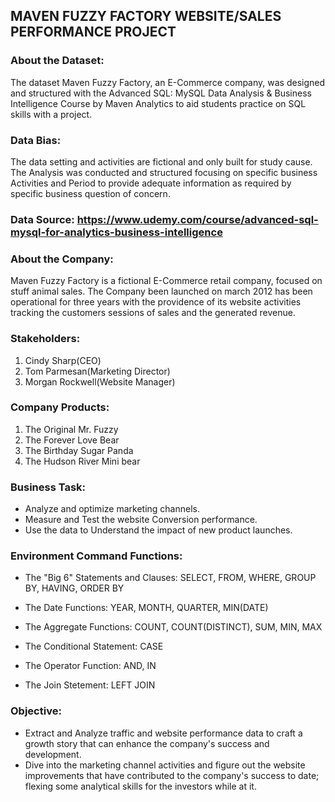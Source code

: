 ## MAVEN FUZZY FACTORY WEBSITE/SALES PERFORMANCE PROJECT
### About the Dataset:
The dataset Maven Fuzzy Factory, an E-Commerce company, was designed and structured with the Advanced SQL: MySQL Data Analysis & Business Intelligence Course by Maven Analytics to aid students practice on SQL skills with a project.
### Data Bias: 
The data setting and activities are fictional and only built for study cause. 
The Analysis was conducted and structured focusing on specific business Activities and Period to provide adequate information as required by specific business question of concern.
### Data Source: <https://www.udemy.com/course/advanced-sql-mysql-for-analytics-business-intelligence>

### About the Company:
Maven Fuzzy Factory is a fictional E-Commerce retail company, focused on stuff animal sales.
The Company been launched on march 2012 has been operational for three years with the providence of its website activities tracking the customers sessions of sales and the generated revenue.

### Stakeholders:
1. Cindy Sharp(CEO)
2. Tom Parmesan(Marketing Director)
3. Morgan Rockwell(Website Manager)

### Company Products:
1. The Original Mr. Fuzzy
2. The Forever Love Bear
3. The Birthday Sugar Panda
4. The Hudson River Mini bear

### Business Task:
- Analyze and optimize marketing channels.
- Measure and Test the website Conversion performance.
- Use the data to Understand the impact of new product launches.

### Environment Command Functions:
- The "Big 6" Statements and Clauses:
SELECT, FROM, WHERE, GROUP BY, HAVING, ORDER BY

- The Date Functions:
YEAR, MONTH, QUARTER, MIN(DATE)

- The Aggregate Functions:
COUNT, COUNT(DISTINCT), SUM, MIN, MAX

- The Conditional Statement:
CASE

- The Operator Function:
AND, IN

- The Join Stetement:
LEFT JOIN

### Objective:
- Extract and Analyze traffic and website performance data to craft a growth story that can enhance the company's success and development.
- Dive into the marketing channel activities and figure out the website improvements that have contributed to the company's success to date;
flexing some analytical skills for the investors while at it.
